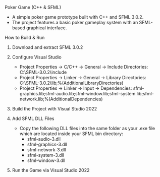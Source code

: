 ﻿Poker Game (C++ & SFML)

- A simple poker game prototype built with C++ and SFML 3.0.2.
- The project features a basic poker gameplay system with an SFML-based graphical interface.

How to Build & Run

1. Download and extract SFML 3.0.2

2. Configure Visual Studio
   - Project Properties → C/C++ → General → Include Directories: C:\SFML-3.0.2\include
   - Project Properties → Linker → General → Library Directories: C:\SFML-3.0.2\lib;%(AdditionalLibraryDirectories)
   - Project Properties → Linker → Input → Dependencies: sfml-graphics.lib;sfml-audio.lib;sfml-window.lib;sfml-system.lib;sfml-network.lib;%(AdditionalDependencies)

3. Build the Project with Visual Studio 2022

4. Add SFML DLL Files
   - Copy the following DLL files into the same folder as your .exe file which are located inside your SFML bin directory: 
		- sfml-audio-3.dll
		- sfml-graphics-3.dll
		- sfml-network-3.dll
		- sfml-system-3.dll
		- sfml-window-3.dll

5. Run the Game via Visual Studio 2022